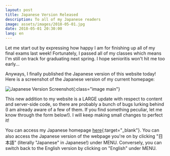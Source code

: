 ```yaml
---
layout: post
title: Japanese Version Released
description: To all of my Japanese readers
image: assets/images/2018-05-01.jpg
date: 2018-05-01 20:30:00
lang: en
---
```


Let me start out by expressing how happy I am for finishing up all of my final exams last week! Fortunately, I passed all of my classes which means I'm still on track for graduating next spring. I hope senioritis won't hit me too early...

Anyways, I finally published the Japanese version of this website today! Here is a screenshot of the Japanese version of my current homepage:

![Japanese Version Screenshot](/assets/images/2018-05-01.jpg){:class="image main"}

This new addition to my website is a LARGE update with respect to content and server-side code, so there are probably a bunch of bugs lurking behind (I am already aware of a few of them. If you find something peculiar, let me know through the form below!). I will keep making small changes to perfect it!

You can access my Japanese homepage [here](https://www.shutasuzuki.com/ja/){:target="_blank"}. You can also access the Japanese version of the webpage you're on by clicking "日本語" (literally "Japanese" in Japanese!) under MENU. Conversely, you can switch back to the English version by clicking on "English" under MENU.